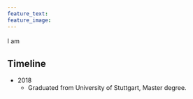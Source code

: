 ```yaml
---
feature_text: 
feature_image: 
---
```

<body style="border-up: 2px solid gray">
  <div class="panel panel-default">
    <div class="panel-body" style="line-height: 1.5;">
      <p style="font-size: 14px;">
        I am 
      </p>
    </div>
  </div>
</div>

## Timeline
- 2018
  - Graduated from University of Stuttgart, Master degree.
</body>
